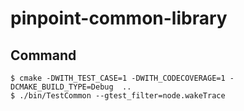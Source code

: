 # pinpoint-common-library

## Command

```shell
$ cmake -DWITH_TEST_CASE=1 -DWITH_CODECOVERAGE=1 -DCMAKE_BUILD_TYPE=Debug  .. 
$ ./bin/TestCommon --gtest_filter=node.wakeTrace
```